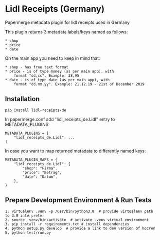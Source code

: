 Lidl Receipts (Germany) 
=======================

Papermerge metadata plugin for lidl receipts  used in Germany

This plugin returns 3 metadata labels/keys named as follows:

    * shop
    * price
    * date

On the main app you need to keep in mind that:

    * shop - has free text format
    * price - is of type money (as per main app), with
        format "dd,cc". Example: 38,95
    * date - is of type date (as per main app), with
        format "dd.mm.yy". Example: 21.12.19 - 21st of December 2019

## Installation

    pip install lidl-receipts-de

In papermerge.conf add "lidl_receipts_de.Lidl" entry to METADATA_PLUGINS:

    METADATA_PLUGINS = [
        "lidl_receipts_de.Lidl", ...
    ]

In case you want to map returned metadata to differently named keys:


    METADATA_PLUGIN_MAPS = {
        "lidl_receipts_de.Lidl": {
            "shop": "Firma",
            "price": "Betrag",
            "date": "Datum",
        },
    }



## Prepare Development Environment & Run Tests
    
    1. virtualenv .venv -p /usr/bin/python3.8  # provide virtualenv path to 3.8 interpreter
    2. source .venv/bin/activate  # activate .venv virtual environment
    3. pip install -r requirements.txt # install dependencies
    4. python setup.py develop  # provide a link to dev version of hocron
    5. python test/run.py

